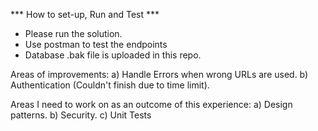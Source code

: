 *** How to set-up, Run and Test ***

- Please run the solution.
- Use postman to test the endpoints
- Database .bak file is uploaded in this repo. 

Areas of improvements: a) Handle Errors when wrong URLs are used. b) Authentication (Couldn't finish due to time limit).

Areas I need to work on as an outcome of this experience: a) Design patterns. b) Security. c) Unit Tests
